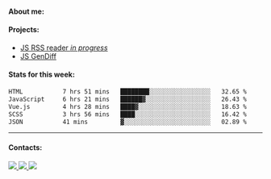 #### About me:

#### Projects:
- [JS RSS reader *in progress*](https://github.com/GKoil/frontend-project-lvl3)
- [JS GenDiff](https://github.com/GKoil/GenDiff)

#### Stats for this week:
<!--START_SECTION:waka-->

```txt
HTML           7 hrs 51 mins   ████████░░░░░░░░░░░░░░░░░   32.65 %
JavaScript     6 hrs 21 mins   ██████▓░░░░░░░░░░░░░░░░░░   26.43 %
Vue.js         4 hrs 28 mins   ████▓░░░░░░░░░░░░░░░░░░░░   18.63 %
SCSS           3 hrs 56 mins   ████░░░░░░░░░░░░░░░░░░░░░   16.42 %
JSON           41 mins         ▓░░░░░░░░░░░░░░░░░░░░░░░░   02.89 %
```

<!--END_SECTION:waka-->
---
#### Contacts:

<a target='_blank' title='LinkedIn' href="https://www.linkedin.com/in/gkoil/">
  <img src="https://img.shields.io/badge/LinkedIn-0077B5?style=for-the-badge&logo=linkedin&logoColor=white" />
</a>
<a target='_blank' title='Telegram' href="https://t.me/gkoil">
  <img src="https://img.shields.io/badge/Telegram-2CA5E0?style=for-the-badge&logo=telegram&logoColor=white" />
</a>
<a target='_blank' title='Gmail' href="mailto: gk.grigorev@gmail.com">
  <img src="https://img.shields.io/badge/Gmail-D14836?style=for-the-badge&logo=gmail&logoColor=white" />
</a>

